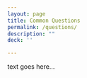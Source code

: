 ```yaml
---
layout: page
title: Common Questions
permalink: /questions/
description: ""
deck: ''

---
```


text goes here...
